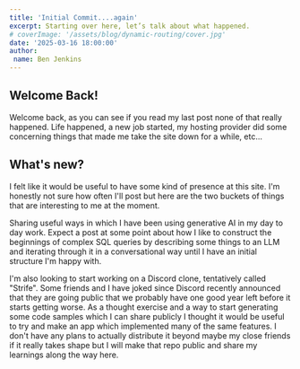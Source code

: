 ```yaml
---
title: 'Initial Commit....again'
excerpt: Starting over here, let’s talk about what happened.
# coverImage: '/assets/blog/dynamic-routing/cover.jpg'
date: '2025-03-16 18:00:00'
author:
 name: Ben Jenkins
---
```



## Welcome Back!
Welcome back, as you can see if you read my last post none of that really happened.  Life happened, a new job started, my hosting provider did some concerning things that made me take the site down for a while, etc...


## What's new?
I felt like it would be useful to have some kind of presence at this site.  I'm honestly not sure how often I'll post but here are the two buckets of things that are interesting to me at the moment.


Sharing useful ways in which I have been using generative AI in my day to day work.  Expect a post at some point about how I like to construct the beginnings of complex SQL queries by describing some things to an LLM and iterating through it in a conversational way until I have an initial structure I'm happy with.


I'm also looking to start working on a Discord clone, tentatively called "Strife".  Some friends and I have joked since Discord recently announced that they are going public that we probably have one good year left before it starts getting worse.  As a thought exercise and a way to start generating some code samples which I can share publicly I thought it would be useful to try and make an app which implemented many of the same features.  I don't have any plans to actually distribute it beyond maybe my close friends if it really takes shape but I will make that repo public and share my learnings along the way here.

